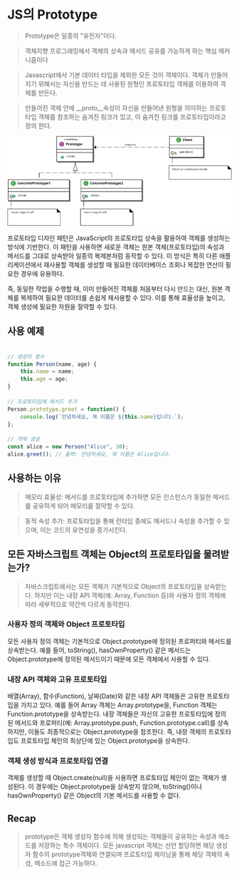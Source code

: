 # JS의 Prototype

> Prototype은 일종의 "유전자"이다.

> 객체지향 프로그래밍에서 객체의 상속과 메서드 공유를 가능하게 하는 핵심 메커니즘이다

> Javascript에서 기본 데이터 타입을 제외한 모든 것이 객체이다. 객체가 만들어지기 위해서는 자신을 만드는 데 사용된 원형인 프로토타입 객체를 이용하여 객체를 만든다.

> 만들어진 객체 안에 __proto__속성이 자신을 만들어낸 원형을 의미하는 프로토타입 객체를 참조하는 숨겨진 링크가 있고, 이 숨겨진 링크를 프로토타입이라고 정의 한다.

![prototype1](images/prototype1.png)

프로토타입 디자인 패턴은 JavaScript의 프로토타입 상속을 활용하여 객체를 생성하는 방식에 기반한다. 이 패턴을 사용하면 새로운 객체는 원본 객체(프로토타입)의 속성과 메서드를 그대로 상속받아 일종의 복제본처럼 동작할 수 있다. 이 방식은 특히 다른 애플리케이션에서 재사용할 객체를 생성할 때 필요한 데이터베이스 조회나 복잡한 연산이 필요한 경우에 유용하다.

즉, 동일한 작업을 수행할 때, 이미 만들어진 객체를 처음부터 다시 만드는 대신, 원본 객체를 복제하여 필요한 데이터를 손쉽게 재사용할 수 있다. 이를 통해 효율성을 높이고, 객체 생성에 필요한 자원을 절약할 수 있다.

## 사용 예제

```javascript

// 생성자 함수
function Person(name, age) {
    this.name = name;
    this.age = age;
}

// 프로토타입에 메서드 추가
Person.prototype.greet = function() {
    console.log(`안녕하세요, 제 이름은 ${this.name}입니다.`);
};

// 객체 생성
const alice = new Person("Alice", 30);
alice.greet(); // 출력: 안녕하세요, 제 이름은 Alice입니다.

```
## 사용하는 이유
> 메모리 효율성: 메서드를 프로토타입에 추가하면 모든 인스턴스가 동일한 메서드를 공유하게 되어 메모리를 절약할 수 있다.

> 동적 속성 추가: 프로토타입을 통해 런타임 중에도 메서드나 속성을 추가할 수 있으며, 이는 코드의 유연성을 증가시킨다.

## 모든 자바스크립트 객체는 Object의 프로토타입을 물려받는가?

> 자바스크립트에서는 모든 객체가 기본적으로 Object의 프로토타입을 상속받는다. 하지만 이는 내장 API 객체(예: Array, Function 등)와 사용자 정의 객체에 따라 세부적으로 약간씩 다르게 동작한다. 

###  사용자 정의 객체와 Object 프로토타입
모든 사용자 정의 객체는 기본적으로 Object.prototype에 정의된 프로퍼티와 메서드를 상속받는다.
예를 들어, toString(), hasOwnProperty() 같은 메서드는 Object.prototype에 정의된 메서드이기 때문에 모든 객체에서 사용할 수 있다.

### 내장 API 객체와 고유 프로토타입
배열(Array), 함수(Function), 날짜(Date)와 같은 내장 API 객체들은 고유한 프로토타입을 가지고 있다. 예를 들어 Array 객체는 Array.prototype을, Function 객체는 Function.prototype을 상속받는다.
내장 객체들은 자신의 고유한 프로토타입에 정의된 메서드와 프로퍼티(예: Array.prototype.push, Function.prototype.call)를 상속하지만, 이들도 최종적으로는 Object.prototype을 참조한다. 즉, 내장 객체의 프로토타입도 프로토타입 체인의 최상단에 있는 Object.prototype을 상속한다.

### 객체 생성 방식과 프로토타입 연결
객체를 생성할 때 Object.create(null)을 사용하면 프로토타입 체인이 없는 객체가 생성된다. 이 경우에는 Object.prototype을 상속받지 않으며, toString()이나 hasOwnProperty() 같은 Object의 기본 메서드를 사용할 수 없다.


## Recap
> prototype은 객체 생성자 함수에 의해 생성되는 객체들이 공유하는 속성과 메소드를 저장하는 특수 객체이다.
모든 javascript 객체는 선언 할당하면 해당 생성자 함수의 prototype객체와 연결되며 프로토타입 체이닝을 통해 해당 객체의 속성, 메소드에 접근 가능하다.